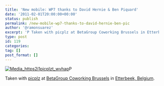 ```yaml
---
title: 'New mobile: WP7 thanks to David Hernie & Ben Piquard'
date: '2011-02-01T20:00:00+00:00'
status: publish
permalink: /new-mobile-wp7-thanks-to-david-hernie-ben-pic
author: '@ramonsuarez'
excerpt: 'P Taken with picplz at BetaGroup Coworking Brussels in Etterbeek, Belgium.'
type: post
id: 119
categories:
tag: []
post_format: []
---
```

[![Media_https2i1picplzt_wvhap](/uploads/2011/02/media_https2i1picplzt_wvhap-scaled1000.jpg?w=300)](/uploads/2011/02/media_https2i1picplzt_wvhap-scaled1000.jpg)P

 Taken with [picplz](http://picplz.com) at [BetaGroup Coworking Brussels](http://picplz.com/pics/betagroup-coworking-brussels-etterbek-belgium/) in [Etterbeek, Belgium](http://picplz.com/city/etterbeek-be/). 